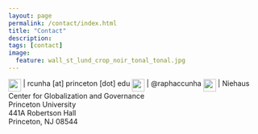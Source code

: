 ```yaml
---
layout: page
permalink: /contact/index.html
title: "Contact"
description:
tags: [contact]
image:
  feature: wall_st_lund_crop_noir_tonal_tonal.jpg
---
```


<img src="../images/email_icon.png" style="width: 25px;" align="top"> | rcunha [at] princeton [dot] edu 
<img src="../images/twitter_icon.png" style="width: 25px;" align="top"> | @raphaccunha 
<img src="../images/mailing_icon.png" style="width: 25px;" align="top"> | Niehaus Center for Globalization and Governance<br>Princeton University<br>441A Robertson Hall<br>Princeton, NJ  08544
